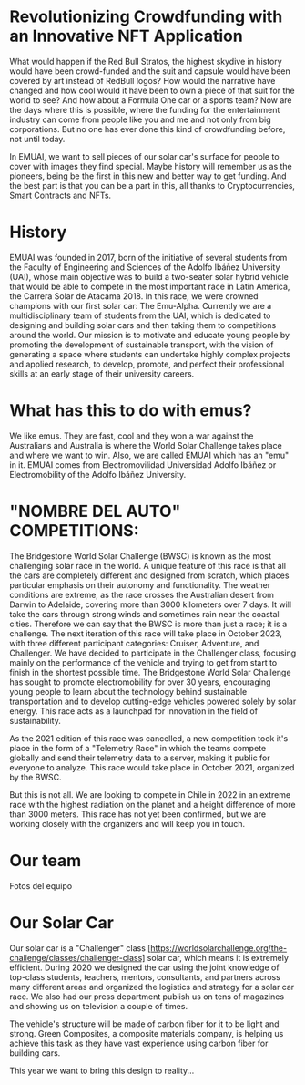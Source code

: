 # Revolutionizing Crowdfunding with an Innovative NFT Application

What would happen if the Red Bull Stratos, the highest skydive in history would have been crowd-funded and the suit and capsule would have been covered by art instead of RedBull logos? How would the narrative have changed and how cool would it have been to own a piece of that suit for the world to see? And how about a Formula One car or a sports team? Now are the days where this is possible, where the funding for the entertainment industry can come from people like you and me and not only from big corporations. But no one has ever done this kind of crowdfunding before, not until today.

In EMUAI, we want to sell pieces of our solar car's surface for people to cover with images they find special. Maybe history will remember us as the pioneers, being be the first in this new and better way to get funding. And the best part is that you can be a part in this, all thanks to Cryptocurrencies, Smart Contracts and NFTs.



# History

EMUAI was founded in 2017, born of the initiative of several students from the Faculty of Engineering and Sciences of the Adolfo Ibáñez University (UAI), whose main objective was to build a two-seater solar hybrid vehicle that would be able to compete in the most important race in Latin America, the Carrera Solar de Atacama 2018. In this race, we were crowned champions with our first solar car: The Emu-Alpha.
Currently we are a multidisciplinary team of students from the UAI, which is dedicated to designing and building solar cars and then taking them to competitions around the world. Our mission is to motivate and educate young people by promoting the development of sustainable transport, with the vision of generating a space where students can undertake highly complex projects and applied research, to develop, promote, and perfect their professional skills at an early stage of their university careers. 

# What has this to do with emus?

We like emus. They are fast, cool and they won a war against the Australians and Australia is where the World Solar Challenge takes place and where we want to win.
Also, we are called EMUAI which has an "emu" in it. EMUAI comes from Electromovilidad Universidad Adolfo Ibáñez or Electromobility of the Adolfo Ibáñez University.

# "NOMBRE DEL AUTO" COMPETITIONS:

The Bridgestone World Solar Challenge (BWSC) is known as the most challenging solar race in the world. A unique feature of this race is that all the cars are completely different and designed from scratch, which places particular emphasis on their autonomy and functionality.
The weather conditions are extreme, as the race crosses the Australian desert from Darwin to Adelaide, covering more than 3000 kilometers over 7 days. It will take the cars through strong winds and sometimes rain near the coastal cities. Therefore we can say that the BWSC is more than just a race; it is a challenge.
The next iteration of this race will take place in October 2023, with three different participant categories: Cruiser, Adventure, and Challenger. We have decided to participate in the Challenger class, focusing mainly on the performance of the vehicle and trying to get from start to finish in the shortest possible time.
The Bridgestone World Solar Challenge has sought to promote electromobility for over 30 years, encouraging young people to learn about the technology behind sustainable transportation and to develop cutting-edge vehicles powered solely by solar energy. This race acts as a launchpad for innovation in the field of sustainability.

As the 2021 edition of this race was cancelled, a new competition took it's place in the form of a "Telemetry Race" in which the teams compete globally and send their telemetry data to a server, making it public for everyone to analyze. This race would take place in October 2021, organized by the BWSC.

But this is not all. We are looking to compete in Chile in 2022 in an extreme race with the highest radiation on the planet and a height difference of more than 3000 meters. This race has not yet been confirmed, but we are working closely with the organizers and will keep you in touch. 



# Our team

Fotos del equipo

# Our Solar Car

Our solar car is a "Challenger" class [https://worldsolarchallenge.org/the-challenge/classes/challenger-class] solar car, which means it is extremely efficient. During 2020 we designed the car using the joint knowledge of top-class students, teachers, mentors, consultants, and partners across many different areas and organized the logistics and strategy for a solar car race. We also had our press department publish us on tens of magazines and showing us on television a couple of times.

The vehicle's structure will be made of carbon fiber for it to be light and strong. Green Composites, a composite materials company, is helping us achieve this task as they have vast experience using carbon fiber for building cars. 

This year we want to bring this design to reality...
